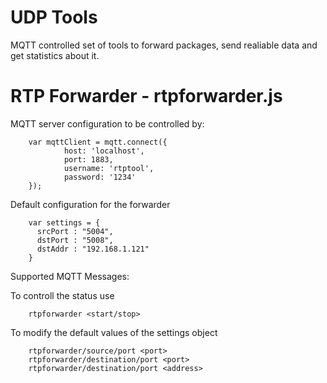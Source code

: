 # UDP Tools
MQTT controlled set of tools to forward packages, send realiable data and get statistics about it.
# RTP Forwarder - rtpforwarder.js

MQTT server configuration to be controlled by:

        var mqttClient = mqtt.connect({
                host: 'localhost',
                port: 1883,
                username: 'rtptool',
                password: '1234'
        });

Default configuration for the forwarder

        var settings = {
          srcPort : "5004",
          dstPort : "5008",
          dstAddr : "192.168.1.121"
        }

Supported MQTT Messages:

To controll the status use

        rtpforwarder <start/stop>

To modify the default values of the settings object

        rtpforwarder/source/port <port>
        rtpforwarder/destination/port <port>
        rtpforwarder/destination/port <address>
